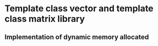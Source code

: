 # Template class vector and template class matrix library

## Implementation of dynamic memory allocated
